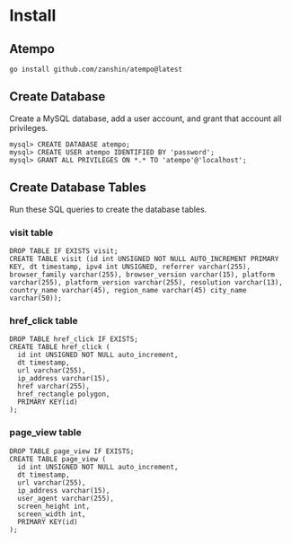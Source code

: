 # Install

## Atempo

    go install github.com/zanshin/atempo@latest

## Create Database
Create a MySQL database, add a user account, and grant that account all privileges.

    mysql> CREATE DATABASE atempo;
    mysql> CREATE USER atempo IDENTIFIED BY 'password';
    mysql> GRANT ALL PRIVILEGES ON *.* TO 'atempo'@'localhost';

## Create Database Tables
Run these SQL queries to create the database tables.

### visit table

    DROP TABLE IF EXISTS visit;
    CREATE TABLE visit (id int UNSIGNED NOT NULL AUTO_INCREMENT PRIMARY KEY, dt timestamp, ipv4 int UNSIGNED, referrer varchar(255), browser_family varchar(255), browser_version varchar(15), platform varchar(255), platform_version varchar(255), resolution varchar(13), country_name varchar(45), region_name varchar(45) city_name varchar(50));

### href_click table

    DROP TABLE href_click IF EXISTS;
    CREATE TABLE href_click (
      id int UNSIGNED NOT NULL auto_increment,
      dt timestamp,
      url varchar(255),
      ip_address varchar(15),
      href varchar(255),
      href_rectangle polygon,
      PRIMARY KEY(id)
    );

### page_view table

    DROP TABLE page_view IF EXISTS;
    CREATE TABLE page_view (
      id int UNSIGNED NOT NULL auto_increment,
      dt timestamp,
      url varchar(255),
      ip_address varchar(15),
      user_agent varchar(255),
      screen_height int,
      screen_width int,
      PRIMARY KEY(id)
    );
